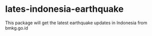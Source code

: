 # lates-indonesia-earthquake
This package will get the latest earthquake updates in Indonesia from bmkg.go.id
